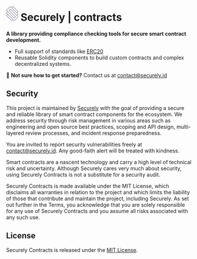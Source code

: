 # <img src="logo.png" alt="Securely" height="40px"> Securely | contracts

**A library providing compliance checking tools for secure smart contract development.**

 * Full support of standards like [ERC20](https://docs.openzeppelin.com/contracts/erc20)
 * Reusable Solidity components to build custom contracts and complex decentralized systems.

:mage: **Not sure how to get started?** Contact us at contact@securely.id

## Security

This project is maintained by [Securely](https://securely.id) with the goal of providing a secure and reliable library of smart contract components for the ecosystem. We address security through risk management in various areas such as engineering and open source best practices, scoping and API design, multi-layered review processes, and incident response preparedness.

You are invited to report security vulnerabilities freely at contact@securely.id. Any good-faith alert will be treated with kindness.

Smart contracts are a nascent technology and carry a high level of technical risk and uncertainty. Although Securely cares very much about security, using Securely Contracts is not a substitute for a security audit.

Securely Contracts is made available under the MIT License, which disclaims all warranties in relation to the project and which limits the liability of those that contribute and maintain the project, including Securely. As set out further in the Terms, you acknowledge that you are solely responsible for any use of Securely Contracts and you assume all risks associated with any such use.

## License

Securely Contracts is released under the [MIT License](LICENSE).
